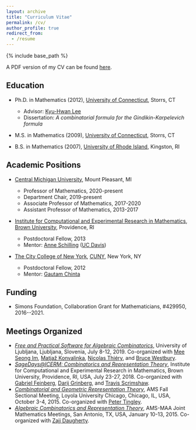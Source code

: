 ```yaml
---
layout: archive
title: "Curriculum Vitae"
permalink: /cv/
author_profile: true
redirect_from:
  - /resume
---
```


{% include base_path %}

A PDF version of my CV can be found [here](/files/cv_salisbury.pdf).

## Education

- Ph.D. in Mathematics (2012), [University of Connecticut](http://www.math.uconn.edu/), Storrs, CT
  * Advisor: [Kyu-Hwan Lee](http://www.math.uconn.edu/~khlee)
  * Dissertation: *A combinatorial formula for the Gindikin-Karpelevich formula*

- M.S. in Mathematics (2009), [University of Connecticut](http://www.math.uconn.edu/), Storrs, CT

- B.S. in Mathematics (2007), [University of Rhode Island](http://www.math.uri.edu/), Kingston, RI

## Academic Positions

- [Central Michigan University](http://www.cmich.edu/Pages/default.aspx), Mount Pleasant, MI
  * Professor of Mathematics, 2020-present
  * Department Chair, 2019-present
  * Associate Professor of Mathematics, 2017-2020
  * Assistant Professor of Mathematics, 2013-2017

- [Institute for Computational and Experimental Research in Mathematics](https://icerm.brown.edu), [Brown University](https://www.brown.edu), Providence, RI
  * Postdoctoral Fellow, 2013
  * Mentor: [Anne Schilling](https://www.math.ucdavis.edu/~anne/) ([UC Davis](https://www.math.ucdavis.edu))

- [The City College of New York](https://www.ccny.cuny.edu), [CUNY](https://www.cuny.edu), New York, NY
  * Postdoctoral Fellow, 2012
  * Mentor: [Gautam Chinta](https://chinta.ccny.cuny.edu)


## Funding
- Simons Foundation, Collaboration Grant for Mathematicians, #429950, 2016--2021.

## Meetings Organized

- [*Free and Practical Software for Algebraic Combinatorics*](https://wiki.sagemath.org/fpsac19), University of Ljubljana, Ljubljana, Slovenia, July 8-12, 2019.  Co-organized with [Mee Seong Im](https://sites.google.com/site/meeseongim/), [Matjaž Konvalinka](https://www.fmf.uni-lj.si/~konvalinka/), [Nicolas Thiéry](https://nicolas.thiery.name), and [Bruce Westbury](https://math.utdallas.edu/4571/westbury-bruce/).
- [*SageDays@ICERM: Combinatorics and Representation Theory*](https://icerm.brown.edu/topical_workshops/tw18-1-sage/), Institute for Computational and Experimental Research in Mathematics, Brown University, Providence, RI, USA, July 23-27, 2018.  Co-organized with [Gabriel Feinberg](https://www.washcoll.edu/people_departments/faculty/feinberg-gabe.php), [Darij Grinberg](https://www.cip.ifi.lmu.de/~grinberg/index.html), and [Travis Scrimshaw](https://tscrim.github.io).
- [*Combinatorial and Geometric Representation Theory*](https://www.ams.org/meetings/sectional/2219_program_ss9.html#title), AMS Fall Sectional Meeting, Loyola University Chicago, Chicago, IL, USA, October 3-4, 2015.  Co-organized with [Peter Tingley](http://webpages.math.luc.edu/~ptingley/).
- [*Algebraic Combinatorics and Representation Theory*](https://jointmathematicsmeetings.org/meetings/national/jmm2015/2168_program_ss36.html#title), AMS-MAA Joint Mathematics Meetings, San Antonio, TX, USA, January 10-13, 2015.  Co-organized with [Zajj Daugherty](https://zdaugherty.ccnysites.cuny.edu).
